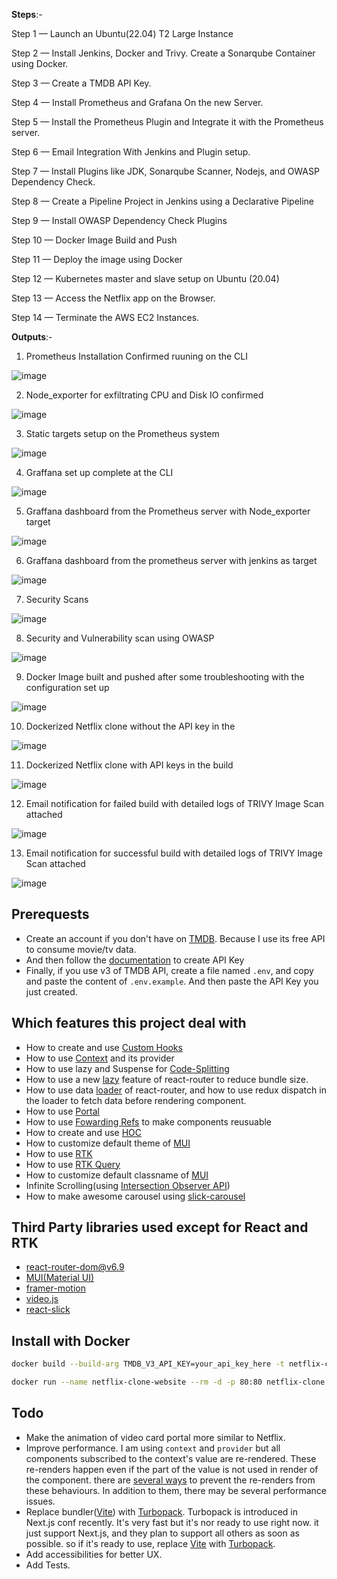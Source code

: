 
**Steps**:-

Step 1 — Launch an Ubuntu(22.04) T2 Large Instance

Step 2 — Install Jenkins, Docker and Trivy. Create a Sonarqube Container using Docker.

Step 3 — Create a TMDB API Key.

Step 4 — Install Prometheus and Grafana On the new Server.

Step 5 — Install the Prometheus Plugin and Integrate it with the Prometheus server.

Step 6 — Email Integration With Jenkins and Plugin setup.

Step 7 — Install Plugins like JDK, Sonarqube Scanner, Nodejs, and OWASP Dependency Check.

Step 8 — Create a Pipeline Project in Jenkins using a Declarative Pipeline

Step 9 — Install OWASP Dependency Check Plugins

Step 10 — Docker Image Build and Push

Step 11 — Deploy the image using Docker

Step 12 — Kubernetes master and slave setup on Ubuntu (20.04)

Step 13 — Access the Netflix app on the Browser.

Step 14 — Terminate the AWS EC2 Instances.


**Outputs**:-

1. Prometheus Installation Confirmed ruuning on the CLI

![image](https://github.com/user-attachments/assets/c9510e7a-f8b5-492b-ad23-f5564e5f115c)


2. Node_exporter for exfiltrating CPU and Disk IO confirmed

![image](https://github.com/user-attachments/assets/6e1889fd-aa44-4d57-be57-cb5c844e5cc0)


3. Static targets setup on the Prometheus system

![image](https://github.com/user-attachments/assets/33bc20d5-5af8-4878-8ba8-d315223fbf0a)


4. Graffana set up complete at the CLI

![image](https://github.com/user-attachments/assets/b843b59f-3c24-4238-9cab-a4930ede7df3)


5. Graffana dashboard from the Prometheus server with Node_exporter target

![image](https://github.com/user-attachments/assets/5bb63cab-d6ff-4474-b5a2-cea6be3bf9de)

6. Graffana dashboard from the prometheus server with jenkins as target

![image](https://github.com/user-attachments/assets/ad563fa4-11b3-4bcf-a6b0-57046826df3a)


7. Security Scans

![image](https://github.com/user-attachments/assets/db027aeb-abc7-4aa9-8685-63f5e50c6005)


8. Security and Vulnerability scan using OWASP

![image](https://github.com/user-attachments/assets/4ad3d9af-4f85-4bf7-b85b-e3bdb97fb220)


9. Docker Image built and pushed after some troubleshooting with the configuration set up

![image](https://github.com/user-attachments/assets/eeb4a6c4-6947-46f3-81ee-eff3f97bd8ef)


10. Dockerized Netflix clone without the API key in the

![image](https://github.com/user-attachments/assets/17c7ed56-86dd-4f42-909a-196f873cd01c)


11. Dockerized Netflix clone with API keys in the build

![image](https://github.com/user-attachments/assets/5ffbf8f9-68a1-42b3-af6b-3e33d45e5cac)

12. Email notification for failed build with detailed logs of TRIVY Image Scan attached

![image](https://github.com/user-attachments/assets/ef4faf52-25b8-43dd-a8b6-814c434c3303)


13. Email notification for successful build with detailed logs of TRIVY Image Scan attached

![image](https://github.com/user-attachments/assets/db04a500-7a1b-48c7-925f-3347f1c323c8)




  


## Prerequests

- Create an account if you don't have on [TMDB](https://www.themoviedb.org/).
  Because I use its free API to consume movie/tv data.
- And then follow the [documentation](https://developers.themoviedb.org/3/getting-started/introduction) to create API Key
- Finally, if you use v3 of TMDB API, create a file named `.env`, and copy and paste the content of `.env.example`.
  And then paste the API Key you just created.

## Which features this project deal with

- How to create and use [Custom Hooks](https://reactjs.org/docs/hooks-custom.html)
- How to use [Context](https://reactjs.org/docs/context.html) and its provider
- How to use lazy and Suspense for [Code-Splitting](https://reactjs.org/docs/code-splitting.html)
- How to use a new [lazy](https://reactrouter.com/en/main/route/lazy) feature of react-router to reduce bundle size.
- How to use data [loader](https://reactrouter.com/en/main/route/loader) of react-router, and how to use redux dispatch in the loader to fetch data before rendering component.
- How to use [Portal](https://reactjs.org/docs/portals.html)
- How to use [Fowarding Refs](https://reactjs.org/docs/forwarding-refs.html) to make components reusuable
- How to create and use [HOC](https://reactjs.org/docs/higher-order-components.html)
- How to customize default theme of [MUI](https://mui.com/)
- How to use [RTK](https://redux-toolkit.js.org/introduction/getting-started)
- How to use [RTK Query](https://redux-toolkit.js.org/rtk-query/overview)
- How to customize default classname of [MUI](https://mui.com/material-ui/experimental-api/classname-generator)
- Infinite Scrolling(using [Intersection Observer API](https://developer.mozilla.org/en-US/docs/Web/API/Intersection_Observer_API))
- How to make awesome carousel using [slick-carousel](https://react-slick.neostack.com)

## Third Party libraries used except for React and RTK

- [react-router-dom@v6.9](https://reactrouter.com/en/main)
- [MUI(Material UI)](https://mui.com/)
- [framer-motion](https://www.framer.com/docs/)
- [video.js](https://videojs.com)
- [react-slick](https://react-slick.neostack.com/)

## Install with Docker

```sh
docker build --build-arg TMDB_V3_API_KEY=your_api_key_here -t netflix-clone .

docker run --name netflix-clone-website --rm -d -p 80:80 netflix-clone
```

## Todo

- Make the animation of video card portal more similar to Netflix.
- Improve performance. I am using `context` and `provider` but all components subscribed to the context's value are re-rendered. These re-renders happen even if the part of the value is not used in render of the component. there are [several ways](https://blog.axlight.com/posts/4-options-to-prevent-extra-rerenders-with-react-context/) to prevent the re-renders from these behaviours. In addition to them, there may be several performance issues.
- Replace bundler([Vite](https://vitejs.dev/guide)) with [Turbopack](https://turbo.build/pack/docs/why-turbopack). Turbopack is introduced in Next.js conf recently. It's very fast but it's nor ready to use right now. it just support Next.js, and they plan to support all others as soon as possible. so if it's ready to use, replace [Vite](https://vitejs.dev/guide) with [Turbopack](https://turbo.build/pack/docs/why-turbopack).
- Add accessibilities for better UX.
- Add Tests.
